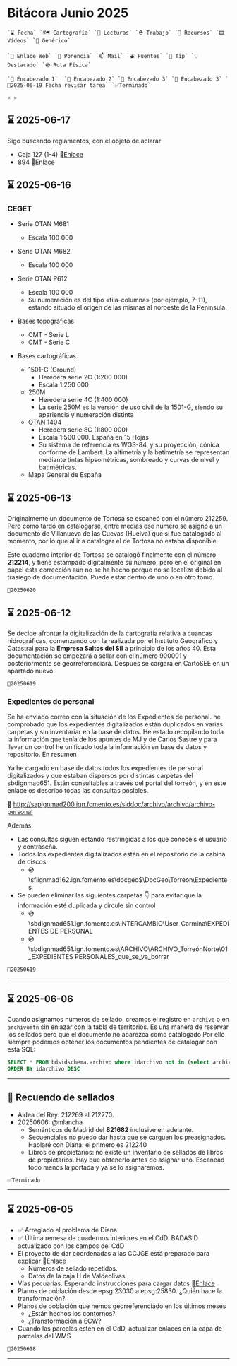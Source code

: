 # Bitácora Junio 2025

```
`⌛️ Fecha` `🗺️ Cartografía` `👀 Lecturas` `⛑️ Trabajo` `🧰 Recursos` `🎞️ Vídeos` `🍊 Genérico` 

`🔗 Enlace Web` `🎤 Ponencia` `📫 Mail` `⛲️ Fuentes` `💊 Tip` `💡 Destacado` `💿 Ruta Física` 

`🍉 Encabezado 1`  `🥝 Encabezado 2` `🥕 Encabezado 3` `🍋 Encabezado 3` `🔔2025-06-19 Fecha revisar tarea` `✅Terminado`

« » 
```

## ⌛️ 2025-06-17

Sigo buscando reglamentos, con el objeto de aclarar

* Caja 127 (1-4) 🔗[Enlace](http://www.ign.es/web/biblioteca_cartoteca/abnetcl.cgi?TITN=22130)
* 894  🔗[Enlace](http://www.ign.es/web/biblioteca_cartoteca/abnetcl.cgi?TITN=14842)


## ⌛️ 2025-06-16

### CEGET

* Serie OTAN M681
  * Escala 100 000
* Serie OTAN M682
  * Escala 100 000
* Serie OTAN P612
  * Escala 100 000
  * Su numeración es del tipo «fila-columna» (por ejemplo, 7-11), estando situado el origen de las mismas al noroeste de la Península.

* Bases topográficas 
  * CMT - Serie L
  * CMT - Serie C
* Bases cartográficas
  * 1501-G (Ground)
    * Heredera serie 2C (1:200 000)
    * Escala 1:250 000
  * 250M
    * Heredera serie 4C (1:400 000)
    * La serie 250M es la versión de uso civil de la 1501-G, siendo su apariencia y numeración distinta
  * OTAN 1404
    * Heredera serie 8C (1:800 000)
    * Escala 1:500 000. España en 15 Hojas
    * Su sistema de referencia es WGS-84, y su proyección, cónica conforme de Lambert. La altimetría y la batimetría se representan mediante tintas hipsométricas, sombreado y curvas de nivel y batimétricas.
  * Mapa General de España


## ⌛️ 2025-06-13

Originalmente un documento de Tortosa se escaneó con el número 212259. Pero como tardó en catalogarse, entre medias ese número se asignó a un documento de Villanueva de las Cuevas (Huelva) que sí fue catalogado al momento, por lo que al ir a catalogar el de Tortosa no estaba disponible.

Este cuaderno interior de Tortosa se catalogó finalmente con el número **212214**, y tiene estampado digitalmente su número, pero en el original en papel esta corrección aún no se ha hecho porque no se localiza debido al trasiego de documentación. Puede estar dentro de uno o en otro tomo.

`🔔20250620`

## ⌛️ 2025-06-12 

Se decide afrontar la digitalización de la cartografía relativa a cuancas hidrográficas, comenzando con la realizada por el Instituto Geográfico y Catastral para la **Empresa Saltos del Sil** a principio de los años 40. Esta documentación se empezará a sellar con el número 900001 y posteriormente se georreferenciará. Después se cargará en CartoSEE en un apartado nuevo.

`🔔20250619`

### Expedientes de personal

Se ha enviado correo con la situación de los Expedientes de personal. he comprobado que los expedientes digitalizados están duplicados  en varias carpetas y sin inventariar en la base de datos. He estado recopilando toda la información que tenía de los apuntes de MJ y de Carlos Sastre y para llevar un control he unificado toda la información en base de datos y repositorio. En resumen

Ya he cargado en base de datos todos los expedientes de personal digitalizados y que estaban dispersos por distintas carpetas del sbdignmad651. Están consultables a través del portal del torreón, y en este enlace os describo todas las consultas posibles.

🔗 http://sapignmad200.ign.fomento.es/siddoc/archivo/archivo/archivo-personal 

Además:

* Las consultas siguen estando restringidas a los que conocéis el usuario y contraseña.
* Todos los expedientes digitalizados están en el repositorio de la cabina de discos.
  * 💿 \\sfiignmad162.ign.fomento.es\docgeo$\DocGeo\Torreon\Expedientes
* Se pueden eliminar las siguientes carpetas 👇 para evitar que la información esté duplicada y circule sin control
  * 💿 \\sbdignmad651.ign.fomento.es\INTERCAMBIO\User_Carmina\EXPEDIENTES DE PERSONAL
  * 💿 \\sbdignmad651.ign.fomento.es\ARCHIVO\ARCHIVO_TorreónNorte\01_EXPEDIENTES PERSONALES\_que_se_va_borrar


`🔔20250619`

---

## ⌛️ 2025-06-06

Cuando asignamos números de sellado, creamos el registro en `archivo` o en `archivomtn` sin enlazar con la tabla de territorios. Es una manera de reservar los sellados pero que el documento no aparezca como catalogado Por ello siempre podemos obtener los documentos pendientes de catalogar con esta SQL:

```sql
SELECT * FROM bdsidschema.archivo where idarchivo not in (select archivo_id from bdsidschema.archivo2territorios)
ORDER BY idarchivo DESC
```

---

## 🥝 Recuendo de sellados

* Aldea del Rey: 212269 al 212270.
* 20250606: @mlancha
  * Semánticos de Madrid del **821682** inclusive en adelante.
  * Secuenciales no puedo dar hasta que se carguen los preasignados. Hablaré con Diana: el primero es 212240 
  * Libros de propietarios: no existe un inventario de sellados de libros de propietarios. Hay que obtenerlo antes de asignar uno. Escanead todo menos la portada y ya se lo asignaremos.

`✅Terminado`

---

## ⌛️ 2025-06-05

* ✅ Arreglado el problema de Diana 
* ✅ Última remesa de cuadernos interiores en el CdD. BADASID actualizado con los campos del CdD
* El proyecto de dar coordenadas a las CCJGE está preparado para explicar 🔗[Enlace](http://sapignmad200.ign.fomento.es/siddoc/archivo/tasks/nuevas/georef-parce-urban)
  * Números de sellado repetidos.
  * Datos de la caja H de Valdeolivas.
* Vías pecuarias. Esperando instrucciones para cargar datos 🔗[Enlace](http://sapignmad200.ign.fomento.es/siddoc/archivo/archivo/tasks/nuevas/vias-pecuarias-2025#-2025-05-30)
* Planos de población desde epsg:23030 a epsg:25830. ¿Quién hace la transformación?
* Planos de población que hemos georreferenciado en los últimos meses
  * ¿Están hechos los contornos?
  * ¿Transformación a ECW?
* Cuando las parcelas estén en el CdD, actualizar enlaces en la capa de parcelas del WMS

`🔔20250618`

---